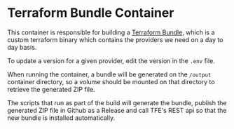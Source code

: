 # Terraform Bundle Container
This container is responsible for building a [Terraform Bundle](https://github.com/hashicorp/terraform/tree/master/tools/terraform-bundle), which
is a custom terraform binary which contains the providers we need on a day to day basis.

To update a version for a given provider, edit the version in the `.env` file.

When running the container, a bundle will be generated on the `/output` container directory, so a volume should be mounted on that
directory to retrieve the generated ZIP file.

The scripts that run as part of the build will generate the bundle, publish the generated ZIP file in Github as a Release 
and call TFE's REST api so that the new bundle is installed automatically.
